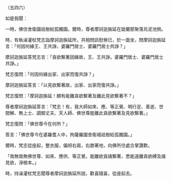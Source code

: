（五四六）

如是我聞：

一時，佛住舍衛國祇樹給孤獨園。爾時，尊者摩訶迦旃延在跋蘭那聚落烏泥池側。

時，有執澡灌杖梵志詣摩訶迦旃延所，共相問訊慰勞已，於一面坐，問摩訶迦旃延言：「何因何緣王、王共諍，婆羅門居士、婆羅門居士共諍？」

摩訶迦旃延答梵志言：「貪欲繫著因緣故，王、王共諍，婆羅門居士、婆羅門居士共諍。」

梵志復問：「何因何緣出家、出家而復共諍？」

摩訶迦旃延答言：「以見欲繫著故，出家、出家而復共諍。」

梵志復問：「摩訶迦旃延！頗有能離貪欲繫著及離此見欲繫著不？」

尊者摩訶迦旃延答言：「梵志！有，我大師如來、應、等正覺、明行足、善逝、世間解、無上士、調御丈夫、天人師、佛世尊能離此貪欲繫著及見欲繫著。」

梵志復問：「佛世尊今在何所？」

答言：「佛世尊今在婆羅耆人中，拘薩羅國舍衛城祇樹給孤獨園。」

爾時，梵志從座起，整衣服，偏袒右肩，右膝著地，向佛所住處合掌讚歎。

「南無南無佛世尊、如來、應供、等正覺，能離欲貪諸繫著，悉能遠離貪欲縛及諸見欲，淨根本。」

時，持澡灌杖梵志聞尊者摩訶迦旃延所說，歡喜隨喜，從座起去。








